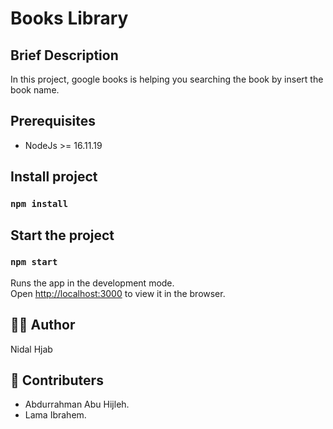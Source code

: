 # Books Library

## Brief Description

In this project, google books is helping you searching the book by insert the book name.

## Prerequisites
* NodeJs >= 16.11.19
## Install project

### `npm install`

## Start the project
### `npm start`
Runs the app in the development mode.\
Open [http://localhost:3000](http://localhost:3000) to view it in the browser.

## 👨‍💼 Author
Nidal Hjab
##  🤝 Contributers
* Abdurrahman Abu Hijleh.
* Lama Ibrahem.

